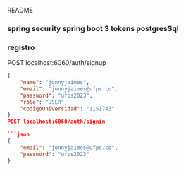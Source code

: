 README
###  spring security spring boot 3  tokens  postgresSql
###  registro   
POST localhost:6060/auth/signup

```json
{
    "name": "jonnyjaimes",
    "email": "jonnyjaimes@ufps.co",
    "password": "ufps2023",
    "role": "USER",
    "codigoUniversidad": "1151743"
}
POST localhost:6060/auth/signin

```json
{
    "email": "jonnyjaimes@ufps.co",
    "password": "ufps2023"
}


